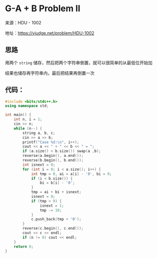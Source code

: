 # G-A + B Problem II

来源：HDU - 1002

地址：https://vjudge.net/problem/HDU-1002

## 思路

用两个 `string` 储存，然后把两个字符串倒置，就可以很简单的从最低位开始加

结果也储存再字符串内，最后把结果再倒置一次

## 代码：

```cpp
#include <bits/stdc++.h>
using namespace std;

int main() {
    int n, i = 1;
    cin >> n;
    while (n--) {
        string a, b, c;
        cin >> a >> b;
        printf("Case %d:\n", i++);
        cout << a << " + " << b << " = ";
        if (a.size() < b.size()) swap(a ,b);
        reverse(a.begin(), a.end());
        reverse(b.begin(), b.end());
        int isnext = 0;
        for (int i = 0; i < a.size(); i++) {
            int tmp = 0, ai = a[i] - '0', bi = 0;
            if (i < b.size()) {
                bi = b[i] - '0';
            }
            tmp = ai + bi + isnext;
            isnext = 0;
            if (tmp > 9) {
                isnext = 1;
                tmp -= 10;
            }
            c.push_back(tmp + '0');
        }
        reverse(c.begin(), c.end());
        cout << c << endl;
        if (n != 0) cout << endl;
    }
    return 0;
}
```